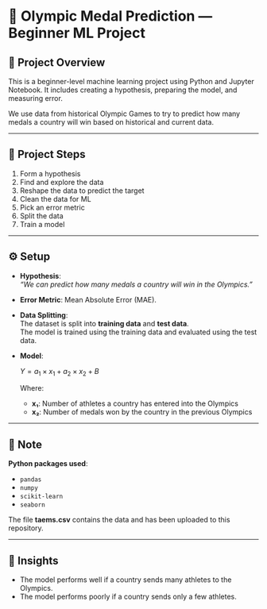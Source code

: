 # 🏅 Olympic Medal Prediction — Beginner ML Project

## 📌 Project Overview

This is a beginner-level machine learning project using Python and Jupyter Notebook. It includes creating a hypothesis, preparing the model, and measuring error.

We use data from historical Olympic Games to try to predict how many medals a country will win based on historical and current data.

---

## 🚀 Project Steps

1. Form a hypothesis  
2. Find and explore the data  
3. Reshape the data to predict the target  
4. Clean the data for ML  
5. Pick an error metric  
6. Split the data  
7. Train a model  

---

## ⚙️ Setup

- **Hypothesis**:  
  *“We can predict how many medals a country will win in the Olympics.”*

- **Error Metric**: Mean Absolute Error (MAE).

- **Data Splitting**:  
  The dataset is split into **training data** and **test data**.  
  The model is trained using the training data and evaluated using the test data.

- **Model**:
  
  $Y = a_1 \times x_1 + a_2 \times x_2 + B$
  
  Where:  
  - **x₁**: Number of athletes a country has entered into the Olympics  
  - **x₂**: Number of medals won by the country in the previous Olympics  

---

## 📝 Note

**Python packages used**:
- `pandas`
- `numpy`
- `scikit-learn`
- `seaborn`

The file **taems.csv** contains the data and has been uploaded to this repository.

---

## 🔎 Insights

- The model performs well if a country sends many athletes to the Olympics.
- The model performs poorly if a country sends only a few athletes.
